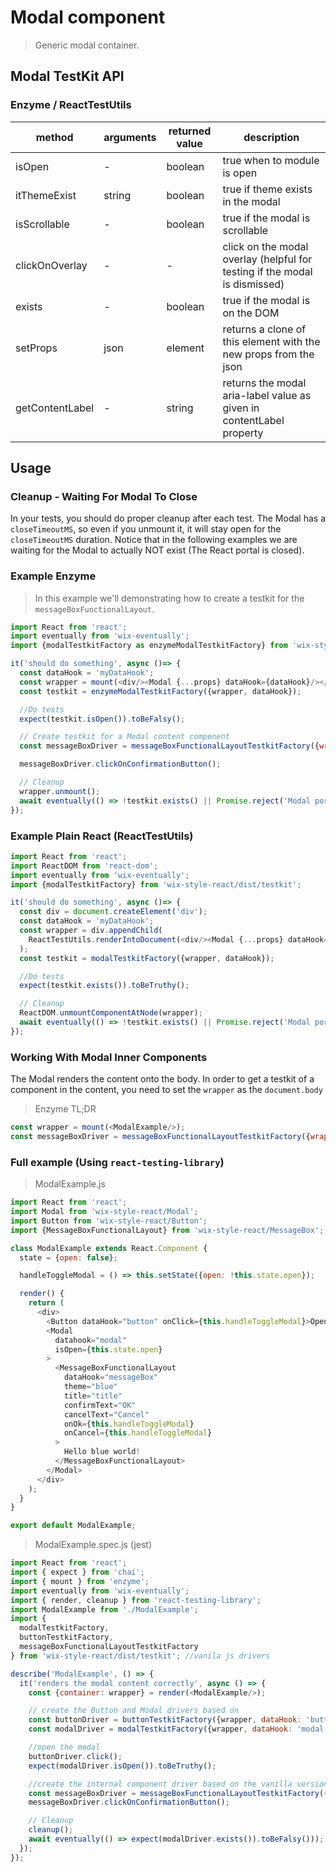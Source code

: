 # Modal component

> Generic modal container.

## Modal TestKit API

### Enzyme / ReactTestUtils

| method | arguments | returned value | description |
|--------|-----------|----------------|-------------|
| isOpen | - | boolean | true when to module is open |
| itThemeExist | string | boolean | true if theme <arg> exists in the modal |
| isScrollable | - | boolean | true if the modal is scrollable |
| clickOnOverlay | - | - | click on the modal overlay (helpful for testing if the modal is dismissed) |
| exists | - | boolean | true if the modal is on the DOM |
| setProps | json | element | returns a clone of this element with the new props from the json |
| getContentLabel | - | string | returns the modal aria-label value as given in contentLabel property

## Usage

### Cleanup - Waiting For Modal To Close

In your tests, you should do proper cleanup after each test.
The Modal has a `closeTimeoutMS`, so even if you unmount it, it will stay open for the `closeTimeoutMS` duration.
Notice that in the following examples we are waiting for the Modal to actually NOT exist (The React portal is closed).

### Example Enzyme

> In this example we'll demonstrating how to create a testkit for the `messageBoxFunctionalLayout`.

```javascript
import React from 'react';
import eventually from 'wix-eventually';
import {modalTestkitFactory as enzymeModalTestkitFactory} from 'wix-style-react/dist/testkit/enzyme';

it('should do something', async ()=> {
  const dataHook = 'myDataHook';
  const wrapper = mount(<div/><Modal {...props} dataHook={dataHook}/></div>);
  const testkit = enzymeModalTestkitFactory({wrapper, dataHook});

  //Do tests
  expect(testkit.isOpen()).toBeFalsy();

  // Create testkit for a Modal content component
  const messageBoxDriver = messageBoxFunctionalLayoutTestkitFactory({wrapper: document.body, dataHook: 'messageBox'});

  messageBoxDriver.clickOnConfirmationButton();

  // Cleanup
  wrapper.unmount();
  await eventually(() => !testkit.exists() || Promise.reject('Modal portal still exists'));
});
```

### Example Plain React (ReactTestUtils)

```javascript
import React from 'react';
import ReactDOM from 'react-dom';
import eventually from 'wix-eventually';
import {modalTestkitFactory} from 'wix-style-react/dist/testkit';

it('should do something', async ()=> {
  const div = document.createElement('div');
  const dataHook = 'myDataHook';
  const wrapper = div.appendChild(
    ReactTestUtils.renderIntoDocument(<div/><Modal {...props} dataHook={dataHook}/></div>, {dataHook})
  );
  const testkit = modalTestkitFactory({wrapper, dataHook});

  //Do tests
  expect(testkit.exists()).toBeTruthy();

  // Cleanup
  ReactDOM.unmountComponentAtNode(wrapper);
  await eventually(() => !testkit.exists() || Promise.reject('Modal portal still exists'));
});
```

### Working With Modal Inner Components

The Modal renders the content onto the body. In order to get a testkit of a component in the content,
you need to set the `wrapper` as the `document.body`

> Enzyme TL;DR

```js
const wrapper = mount(<ModalExample/>);
const messageBoxDriver = messageBoxFunctionalLayoutTestkitFactory({wrapper: document.body, dataHook: 'messageBox'});
```

### Full example (Using `react-testing-library`)

> ModalExample.js

```js
import React from 'react';
import Modal from 'wix-style-react/Modal';
import Button from 'wix-style-react/Button';
import {MessageBoxFunctionalLayout} from 'wix-style-react/MessageBox';

class ModalExample extends React.Component {
  state = {open: false};

  handleToggleModal = () => this.setState({open: !this.state.open});

  render() {
    return (
      <div>
        <Button dataHook="button" onClick={this.handleToggleModal}>Open Modal</Button>
        <Modal
          datahook="modal"
          isOpen={this.state.open}
        >
          <MessageBoxFunctionalLayout
            dataHook="messageBox"
            theme="blue"
            title="title"
            confirmText="OK"
            cancelText="Cancel"
            onOk={this.handleToggleModal}
            onCancel={this.handleToggleModal}
          >
            Hello blue world!
          </MessageBoxFunctionalLayout>
        </Modal>
      </div>
    );
  }
}

export default ModalExample;
```

> ModalExample.spec.js (jest)

```js
import React from 'react';
import { expect } from 'chai';
import { mount } from 'enzyme';
import eventually from 'wix-eventually';
import { render, cleanup } from 'react-testing-library';
import ModalExample from './ModalExample';
import {
  modalTestkitFactory,
  buttonTestkitFactory,
  messageBoxFunctionalLayoutTestkitFactory
} from 'wix-style-react/dist/testkit'; //vanila js drivers

describe('ModalExample', () => {
  it('renders the modal content correctly', async () => {
    const {container: wrapper} = render(<ModalExample/>);

    // create the Button and Modal drivers based on
    const buttonDriver = buttonTestkitFactory({wrapper, dataHook: 'button'});
    const modalDriver = modalTestkitFactory({wrapper, dataHook: 'modal'});

    //open the modal
    buttonDriver.click();
    expect(modalDriver.isOpen()).toBeTruthy();

    //create the internal component driver based on the vanilla version, as you pass in an html node instead of an enzyme wrapper
    const messageBoxDriver = messageBoxFunctionalLayoutTestkitFactory({wrapper: document.body, dataHook: 'messageBox'});
    messageBoxDriver.clickOnConfirmationButton();

    // Cleanup
    cleanup();
    await eventually(() => expect(modalDriver.exists()).toBeFalsy())); // Modal has a closeTimeoutMS prop which is non-zeo by default
  });
});
```

